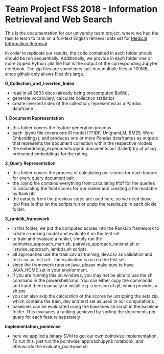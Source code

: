# Team Project FSS 2018 - Information Retrieval and Web Search

This is the documentation for our university team project, where we had the task to learn to rank on a full-text English retrieval data set for [Medical Information Retrieval]([http://www.cl.uni-heidelberg.de/statnlpgroup/nfcorpus/).

In order to replicate our results, the code contained in each folder should should be run sequentially. Additionally, we provide in each folder one or more zipped Python .pkl file that is the output of the corresponding Jupyter notebook.
The zip files are sometimes split into multiple files of 100MB, since github only allows files this large.

**0_Collection_and_Inverted_Index**
- read in all 3633 docs (already being precomputed BoWs),
- generate vocabulary, calculate collection statistics
- create inverted index of the collection, represented as a Pandas dataframe 

**1_Document Representation**
- this folder covers the feature generation process 
- each .ipynb file covers one IR model (TFIDF, UnigramLM, BM25, Word Embeddings), and produces one or more Pandas dataframes as outputs that represents the document collection within the respective models
- the embeddings_experiments.ipynb documents our (failed) try of using pretrained embeddings for the rating.

**2_Query Representation**
- this folder covers the process of calculating our scores for each feature for every query document pair.
- the .ipynb file contains everything from calculating tfidf for the queries to calculating the final scores for our ranker and creating a file readable by RankLib
- the outputs from the previous steps are used here, so we need those .pkl files (either let the scripts run or unzip the results.zip in each pickle folder.

**3_ranklib_framework**
- in this folder, we put the computed scores into the RankLib framework to create a ranking model and evaluate it on the test set.
- to train and evaluate a ranker, simply run the pointwise_approach_mart.sh, pairwise_approach_ranknet.sh or listwise_approach_lambda.sh scripts.
- all approaches use the train.csv as training, dev.csv as validation and test.csv as test set. The evaluation is run on the test set.
- since the framework runs on java, please make sure to have JAVA_HOME set in your environment. 
- if you are running this on windows, you may not be able to use the sh command in the powershell/cmd. You can either copy the commands and input them manually or install e.g. a version of git, which provides a sh.exe
- you can also skip the calculation of the scores by unzipping the sets.zip, which contains the train, dev and test set as used in our computations
- baselines can be evalutated using the baselines.sh script in the baseline folder. This evaluates a ranking achieved by sorting the documents per query for each feature separately


**implementation_pointwise**
- here we applied a binary SVM to get our own pointwise implementation. To run this, just run the pointwise_approach.ipynb notebook, and afterwards the evaluate_pointwise.sh 


